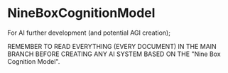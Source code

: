 # NineBoxCognitionModel
For AI further development (and potential AGI creation);

REMEMBER TO READ EVERYTHING (EVERY DOCUMENT) IN THE MAIN BRANCH BEFORE CREATING ANY AI SYSTEM BASED ON THE "Nine Box Cognition Model".
